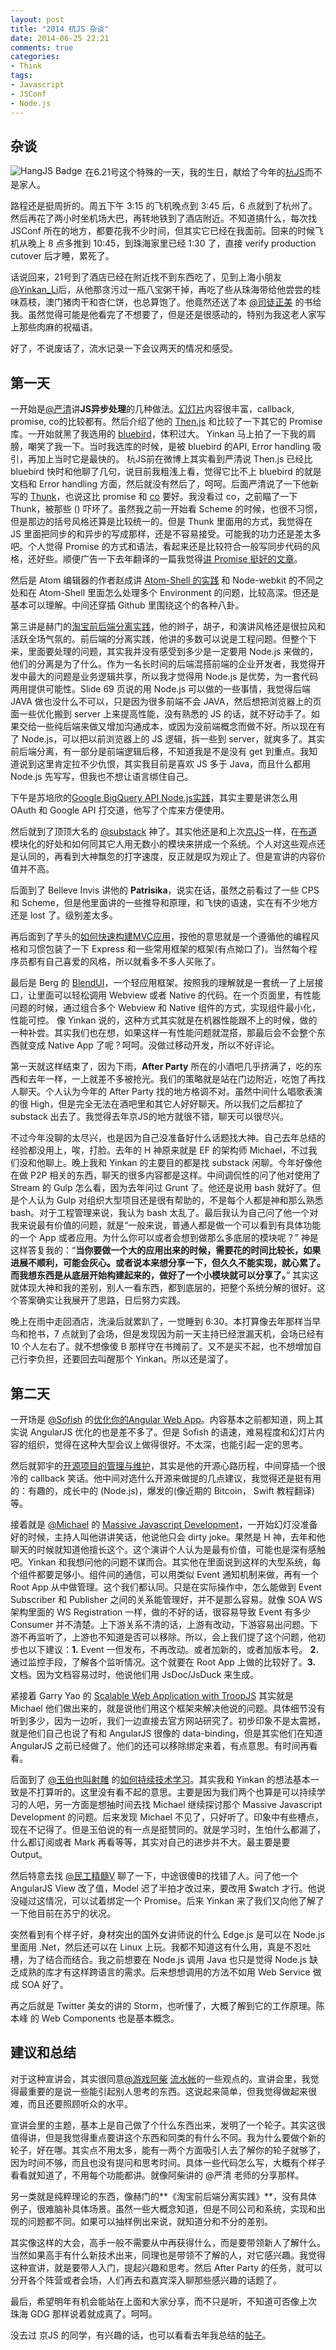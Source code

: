 ```yaml
---
layout: post
title: "2014 杭JS 杂谈"
date: 2014-06-25 22:21
comments: true
categories:
- Think
tags:
- Javascript
- JSConf
- Node.js
---
```


[京JS]: http://weibo.com/jingjs2013
[杭JS]: http://2014.jsconf.cn/
[@substack]: https://github.com/substack
[@Michael]: https://github.com/mikaelkaron
[@Yinkan_Li]: http://weibo.com/liyinkan
[@司徒正美]: http://weibo.com/jslouvre
[@严清]: http://weibo.com/zensh
[Then.js]: https://github.com/teambition/then.js
[co]: https://github.com/visionmedia/co
[bluebird]: https://github.com/petkaantonov/bluebird
[Thunk]: https://github.com/teambition/thunk
[@Sofish]: http://weibo.com/isofish
[@玉伯也叫射雕]: http://weibo.com/lifesinger
[@民工精髓V]: http://weibo.com/sharpmaster
[讲 Promise 挺好的文章]: http://www.thinkingincrowd.me/2013/11/13/callbacks-are-imperative/
[帖子]: http://www.thinkingincrowd.me/2013/11/14/jingjs-2013-fun/

## 杂谈

<img alt="HangJS Badge" src="http://thinkingincrowd.u.qiniudn.com/HangJS%20Badge.jpg?imageView/2/w/100" style="position: relative; float: left; margin-right: 5px; border: 0px;"/>

在6.21号这个特殊的一天，我的生日，献给了今年的[杭JS][]而不是家人。

路程还是挺周折的。周五下午 3:15 的飞机晚点到 3:45 后，6 点就到了杭州了。然后再花了两小时坐机场大巴，再转地铁到了酒店附近。不知道搞什么，每次找 JSConf 所在的地方，都要花我不少时间，但其实它已经在我面前。回来的时候飞机从晚上 8 点多推到 10:45，到珠海家里已经 1:30 了，直接 verify production cutover 后才睡，累死了。

话说回来，21号到了酒店已经在附近找不到东西吃了，见到上海小朋友[@Yinkan_Li][]后，从他那贪污过一瓶八宝粥干掉，再吃了些从珠海带给他尝尝的桂味荔枝，澳门猪肉干和杏仁饼，也总算饱了。他竟然还送了本 [@司徒正美][] 的书给我。虽然觉得可能是他看完了不想要了，但是还是很感动的，特别为我这老人家写上那些肉麻的祝福语。

好了，不说废话了，流水记录一下会议两天的情况和感受。

## 第一天

[幻灯片]: http://2014.jsconf.cn/slides/%E4%B8%A5%E6%B8%85-JavaScript%E5%BC%82%E6%AD%A5%E5%BA%93%E5%8E%9F%E7%90%86%E5%8F%8A%E5%AF%B9%E6%AF%94.key.zip

一开始是[@严清][]讲**JS异步处理**的几种做法。[幻灯片][]内容很丰富，callback, promise, co的比较都有。然后介绍了他的 [Then.js][] 和比较了一下其它的 Promise 库。一开始就黑了我选用的 [bluebird][]，体积过大。 Yinkan 马上拍了一下我的肩膀，嘲笑了我一下。当时我选库的时候，是被 bluebird 的API, Error handling 吸引，再加上当时它是最快的。
杭JS前在微博上其实看到严清说 Then.js 已经比 bluebird 快时和他聊了几句，说目前我粗浅上看，觉得它比不上 bluebird 的就是文档和 Error handling 方面，然后就没有然后了，呵呵。后面严清说了一下他新写的 [Thunk][]，也说这比 promise 和 [co][] 要好。我没看过 co，之前瞄了一下 Thunk，被那些 \(\) 吓坏了。虽然我之前一开始看 Scheme 的时候，也很不习惯，但是那边的括号风格还算是比较统一的。但是 Thunk 里面用的方式，我觉得在 JS 里面把同步的和异步的写成那样，还是不容易接受。可能我的功力还是差太多吧。个人觉得 Promise 的方式和语法，看起来还是比较符合一般写同步代码的风格，还好些。顺便广告一下去年翻译的一篇我觉得[讲 Promise 挺好的文章][]。

[Atom-Shell 的实践]: http://2014.jsconf.cn/slides/Practice%20on%20embedding%20Node.js%20into%20Atom%20Editor.pdf

然后是 Atom 编辑器的作者赵成讲 [Atom-Shell 的实践][] 和 Node-webkit 的不同之处和在 Atom-Shell 里面怎么处理多个 Environment 的问题，比较高深。但还是基本可以理解。中间还穿插 Github 里围绕这个的各种八卦。

[淘宝前后端分离实践]: http://2014.jsconf.cn/slides/herman-taobaoweb/index.html

第三讲是赫门的[淘宝前后端分离实践][]，他的辫子，胡子，和演讲风格还是很拉风和活跃全场气氛的。前后端的分离实践，他讲的多数可以说是工程问题。但整个下来，里面要处理的问题，其实我并没有感受到多少是一定要用 Node.js 来做的，他们的分离是为了什么。作为一名长时间的后端混搭前端的企业开发者，我觉得开发中最大的问题是业务逻辑共享，所以我才觉得用 Node.js 是优势，为一套代码两用提供可能性。Slide 69 页说的用 Node.js 可以做的一些事情，我觉得后端 JAVA 做也没什么不可以，只是因为很多前端不会 JAVA，然后想把浏览器上的页面一些优化搬到 server 上来提高性能，没有熟悉的 JS 的话，就不好动手了。如果交给一些纯后端来做又增加沟通成本，或因为没前端概念而做不好。所以现在有了 Node.js，可以把以前浏览器上的 JS 逻辑，拆一些到 server，就爽多了。其实前后端分离，有一部分是前端逻辑后移，不知道我是不是没有 get 到重点。我知道说到这里肯定拉不少仇恨，其实我目前是喜欢 JS 多于 Java，而且什么都用 Node.js 先写写，但我也不想让语言绑住自己。

[Google BigQuery API Node.js实践]: http://2014.jsconf.cn/slides/JSConf%20-%20Google%20BigQuery%20API%20Node.js%E5%AF%A6%E4%BD%9C%E8%A8%98%E9%8C%84.pdf

下午是苏培欣的[Google BigQuery API Node.js实践][]，其实主要是讲怎么用 OAuth 和 Google API 打交道，他写了个库来方便使用。

[布道]: https://github.com/substack/hangjs-2014

然后就到了顶顶大名的 [@substack][] 神了。其实他还是和上次[京JS][]一样，在[布道][]模块化的好处和如何同其它人用无数小的模块来拼成一个系统。个人对这些观点还是认同的，再看到大神飘忽的打字速度，反正就是叹为观止了。但是宣讲的内容价值并不高。

后面到了 Belleve Invis 讲他的 **Patrisika**，说实在话，虽然之前看过了一些 CPS 和 Scheme，但是他里面讲的一些推导和原理，和飞快的语速，实在有不少地方还是 lost 了。级别差太多。

[如何快速构建MVC应用]: http://2014.jsconf.cn/slides/Rabbit.js-MVC.pdf

再后面到了芋头的[如何快速构建MVC应用][]，按他的意思就是一个遵循他的编程风格和习惯包装了一下 Express 和一些常用框架的框架\(有点拗口了\)。当然每个程序员都有自己喜爱的风格，所以就看多不多人买账了。

[BlendUI]: http://2014.jsconf.cn/slides/BlendUI.pdf

最后是 Berg 的 [BlendUI][]，一个轻应用框架。按照我的理解就是一套统一了上层接口，让里面可以轻松调用 Webview 或者 Native 的代码。在一个页面里，有性能问题的时候，通过组合多个 Webview 和 Native 组件的方式，实现组件最小化，性能可控。
像 Yinkan 说的，这种方式其实就是在机器性能跟不上的时候，做的一种补尝。其实我们也在想，如果这样一有性能问题就混搭，那最后会不会整个东西就变成 Native App 了呢？呵呵。没做过移动开发，所以不好评论。

第一天就这样结束了，因为下雨，**After Party** 所在的小酒吧几乎挤满了，吃的东西和去年一样，一上就差不多被抢光。我们的策略就是站在门边附近，吃饱了再找人聊天。个人认为今年的 After Party 找的地方格调不对。虽然中间什么唱歌表演的很 High，但是完全无法在酒吧里和其它人好好聊天。所以我们之后都拉了 substack 出去了。我觉得去年京JS的地方就很不错，聊天可以很尽兴。

不过今年没聊的太尽兴，也是因为自己没准备好什么话题找大神。自己去年总结的经验都没用上，唉，打脸。去年的 H 神原来就是 EF 的架构师 Michael，不过我们没和他聊上。晚上我和 Yinkan 的主要目的都是找 substack 闲聊。今年好像他在做 P2P 相关的东西，聊天的很多内容都是这样。中间调侃性的问了他对使用了 Stream 的 Gulp 怎么看，因为去年问过 Grunt 了。他还是说用 bash 就好了。但是个人认为 Gulp 对组织大型项目还是很有帮助的，不是每个人都是神和那么熟悉 bash。对于工程管理来说，我认为 bash 太乱了。最后我认为自己问了他一个对我来说最有价值的问题，就是“一般来说，普通人都是做一个可以看到有具体功能的一个 App 或者应用。为什么你可以或者会想到做那么多底层的模块呢？” 神是这样答复我的：“**当你要做一个大的应用出来的时候，需要花的时间比较长，如果进展不顺利，可能会灰心。或者说本来想分享一下，但久久不能实现，就心累了。而我想东西是从底层开始构建起来的，做好了一个小模块就可以分享了。**” 其实这就体现大神和我的差别，别人一看东西，都到底层的，把整个系统分解的很好。这个答案确实让我展开了思路，日后努力实践。

晚上在雨中走回酒店，洗澡后就累趴了，一觉睡到 6:30。本打算像去年那样当早鸟和抢书，7 点就到了会场，但是发现因为前一天主持已经泄漏天机，会场已经有 10 个人左右了。就不想像傻 B 那样守在书摊前了。又不是买不起，也不想增加自己行李负担，还要回去叫醒那个 Yinkan。所以还是溜了。

## 第二天

[优化你的Angular Web App]: http://sofi.sh/2412

一开场是 [@Sofish][] 的[优化你的Angular Web App][]。内容基本之前都知道，网上其实说 AngularJS 优化的也是差不多了。但是 Sofish 的语速，难易程度和幻灯片内容的组织，觉得在这种大型会议上做得很好。不太深，也能引起一定的思考。

[开源项目的管理与维护]: https://github.com/jsconfcn/hangjs/blob/gh-pages/slides/GuoYu-%E5%BC%80%E6%BA%90%E9%A1%B9%E7%9B%AE%E7%9A%84%E7%AE%A1%E7%90%86%E4%B8%8E%E7%BB%B4%E6%8A%A4-%E6%88%91%E7%9A%84%E5%BC%80%E6%BA%90%E4%B8%80%E5%B9%B4.md

然后就郭宇的[开源项目的管理与维护][]，其实是他的开源心路历程，中间穿插一个很冷的 callback 笑话。他中间对选什么开源来做提的几点建议，我觉得还是挺有用的：有趣的，成长中的 (Node.js)，爆发的(像近期的 Bitcoin， Swift 教程翻译)等。

[Massive Javascript Development]: http://2014.jsconf.cn/slides/mikaelkaron-massivejs/massive-js.html

接着就是 [@Michael][] 的 [Massive Javascript Development][]，一开始幻灯没准备好的时候，主持人叫他讲讲笑话，他说他只会 dirty joke。果然是 H 神，去年和他聊天的时候就知道他擅长这个。这个演讲个人认为是最有价值，可能也是深有感触吧。Yinkan 和我想问他的问题不谋而合。其实他在里面说到这样的大型系统，每个组件都要足够小。组件间的通信，可以用类似 Event 通知机制来做，再有一个 Root App 从中做管理。这个我们都认同。只是在实际操作中，怎么能做到 Event Subscriber 和 Publisher 之间的关系能管理好，并不是那么容易。就像 SOA WS 架构里面的 WS Registration 一样，做的不好的话，很容易导致 Event 有多少 Consumer 并不清楚。上下游关系不清的话，上游有改动，下游容易出问题。下游不再监听了，上游也不知道是否可以移除。所以，会上我们提了这个问题，他初步也以下建议：**1.** Event 一但发布，不再改动。或者加新的，或者加版本号。 **2.** 通过监控手段，了解各个监听情况。这个就要在 Root App 上做的比较好了。**3.** 文档。因为文档容易过时，他说他们用 JsDoc/JsDuck 来生成。

[Scalable Web Application with TroopJS]: http://2014.jsconf.cn/slides/garryyao-troopjs/scalable-web-application-with-troopjs.html

紧接着 Garry Yao 的 [Scalable Web Application with TroopJS][] 其实就是 Michael 他们做出来的，就是说他们用这个框架来解决他说的问题。具体细节没有听到多少，因为一边听，我们一边直接去官方网站研究了。初步印象不是太震撼，就是他们自己也说了有和 AngularJS 很像的 data-binding，但是其实他们在知道 AngularJS 之前已经做了。他们的还可以移除绑定来着，有点意思。有时间再看看。

[如何持续技术学习]: http://2014.jsconf.cn/slides/how-to-continue-to-grow-up.pdf

后面到了 [@玉伯也叫射雕][] 的[如何持续技术学习][]。其实我和 Yinkan 的想法基本一致是不打算听的。这里没有看不起的意思。主要是因为我们两个也算是可以持续学习的人吧，另一方面是想抽时间去找 Michael 继续探讨那个 Massive Javascript Development 的问题。后来发现 Michael 不见了，只好听了。印象中有些槽点，现在不记得了。但是玉伯说的有一点是挺赞同的。就是学习时，生怕什么都漏了，什么都订阅或者 Mark 再看等等，其实对自己的进步并不大。最主要是要 Output。

然后特意去找 [@民工精髓V][] 聊了一下，中途很傻B的找错了人。问了他一个 AngularJS View 改了值，Model 迟了半拍才改过来，要改用 $watch 才行。他说没碰过这情况，可以试着绑定一个 Promise。后来 Yinkan 来了我们又向他了解了一下他目前在苏宁的状况。

突然看到有个样子好，身材突出的国外女讲师说的什么 Edge.js 是可以在 Node.js 里面用 .Net，然后还可以在 Linux 上玩。我都不知道这有什么用，真是不忍吐槽，为了结合而结合。我之前想要在 Node.js 调用 Java 也只是觉得 Node.js 缺乏成熟的库才有这样跨语言的需求。后来想想调用的方法不如用 Web Service 做成 SOA 好了。

再之后就是 Twitter 美女的讲的 Storm，也听懂了，大概了解到它的工作原理。陈本峰 的 Web Components 也是基本概念。

## 建议和总结

[@游戏阿柴]: http://weibo.com/youxiachai
[流水帐]: http://www.html-js.com/article/2112

对于这种宣讲会，其实很同意[@游戏阿柴][] [流水帐][]的一些观点的。宣讲会里，我觉得最重要的是说一些能引起别人思考的东西。这说起来简单，但我觉得做起来很难，而且还要照顾听众的水平。

宣讲会里的主题，基本上是自己做了个什么东西出来，发明了一个轮子。其实这很值得讲，但是我觉得重点要讲这个东西和同类的有什么不同。我为什么要做个新的轮子，好在哪。其实点不用太多，能有一两个方面吸引人去了解你的轮子就够了，因为时间不够，而且也没有提问和思考时间。具体一些代码怎么写，大概有个样子看看就知道了，不用每个功能都讲。就像阿柴讲的 @严清 老师的分享那样。

另一类就是纯粹理论的东西，像赫门的**《淘宝前后端分离实践》**，没有具体例子，很难脑补具体场景。虽然一些大概念知道，但是不同公司和系统，实现和出现的问题都不同。如果可以抽样例出来说，就知道分和不分的差别。

其实像这样的大会，高手一般不需要从中再获得什么，而是要带领新人了解什么。当然如果高手有什么新技术出来，同理也是带领不了解的人，对它感兴趣。我觉得这种宣讲，就是要带人入门，提起兴趣和思考。然后 After Party 的任务，就可以分开各个阵营或者会场，人们再去和嘉宾深入聊那些感兴趣的话题了。

最后，希望明年有机会能站在上面和大家分享，而不只是听，不知道可否像上次 珠海 GDG 那样说着就成真了。呵呵。

没去过 京JS 的同学，有兴趣的话，也可以看看去年我总结的[帖子][]。
